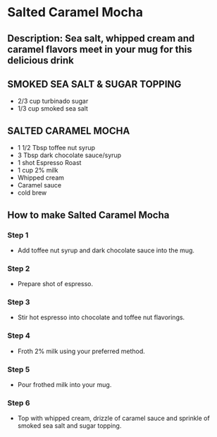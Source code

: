 # Salted Caramel Mocha​

## Description: Sea salt, whipped cream and caramel flavors meet in your mug for this delicious drink

## SMOKED SEA SALT & SUGAR TOPPING

- 2/3 cup turbinado sugar
- 1/3 cup smoked sea salt

## SALTED CARAMEL MOCHA

- 1 1/2 Tbsp toffee nut syrup
- 3 Tbsp dark chocolate sauce/syrup
- 1 shot Espresso Roast
- 1 cup 2% milk
- Whipped cream
- Caramel sauce
- cold brew
## How to make Salted Caramel Mocha​

### Step 1

- Add toffee nut syrup and dark chocolate sauce into the mug.

### Step 2

- Prepare shot of espresso.

### Step 3

- Stir hot espresso into chocolate and toffee nut flavorings.

### Step 4

- Froth 2% milk using your preferred method.

### Step 5

- Pour frothed milk into your mug.

### Step 6

- Top with whipped cream, drizzle of caramel sauce and sprinkle of smoked sea salt and sugar topping.
